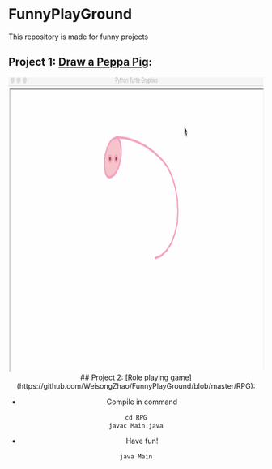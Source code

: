 # FunnyPlayGround
This repository is made for funny projects
## Project 1: [Draw a Peppa Pig](https://github.com/WeisongZhao/FunnyPlayGround/blob/master/DrawPig%20v2.0.py):
  <div align=center><center><img src="./resource/DrawPig.gif" height="580"></center>
## Project 2: [Role playing game](https://github.com/WeisongZhao/FunnyPlayGround/blob/master/RPG):

- Compile in command

```
cd RPG
javac Main.java

```
- Have fun!

```
java Main
```